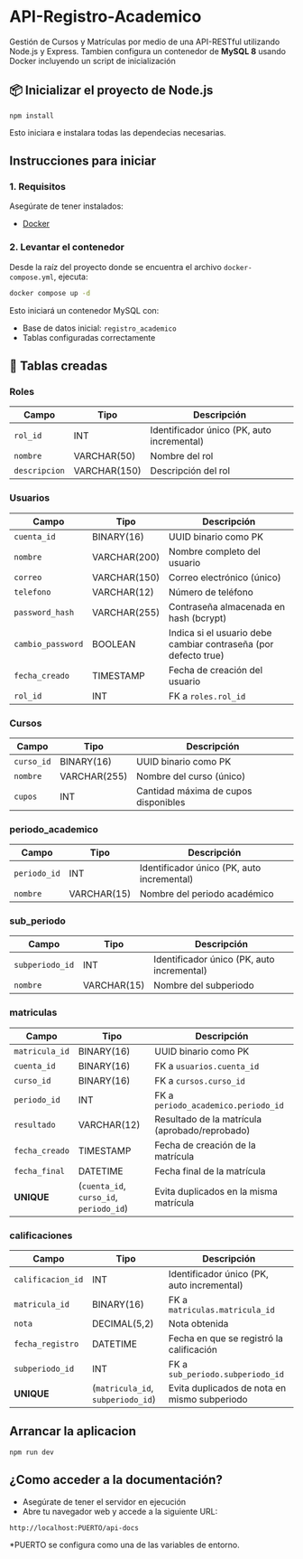 # API-Registro-Academico
Gestión de Cursos y Matrículas por medio de una API-RESTful utilizando Node.js y Express. Tambien configura un contenedor de **MySQL 8** usando Docker incluyendo un script de inicialización 

## 📦 Inicializar el proyecto de Node.js
```
npm install
```
Esto iniciara e instalara todas las dependecias necesarias. 

## Instrucciones para iniciar

### 1. Requisitos

Asegúrate de tener instalados:

- [Docker](https://www.docker.com/)

### 2. Levantar el contenedor

Desde la raíz del proyecto donde se encuentra el archivo `docker-compose.yml`, ejecuta:

```bash
docker compose up -d 
```
Esto iniciará un contenedor MySQL con:

- Base de datos inicial: `registro_academico`
- Tablas configuradas correctamente

## 🧱 Tablas creadas

### Roles
| Campo         | Tipo         | Descripción                                |
| ------------- | ------------ | ------------------------------------------ |
| `rol_id`      | INT          | Identificador único (PK, auto incremental) |
| `nombre`      | VARCHAR(50)  | Nombre del rol                             |
| `descripcion` | VARCHAR(150) | Descripción del rol                        |

### Usuarios
| Campo             | Tipo         | Descripción                                                     |
| ----------------- | ------------ | --------------------------------------------------------------- |
| `cuenta_id`       | BINARY(16)   | UUID binario como PK                                            |
| `nombre`          | VARCHAR(200) | Nombre completo del usuario                                     |
| `correo`          | VARCHAR(150) | Correo electrónico (único)                                      |
| `telefono`        | VARCHAR(12)  | Número de teléfono                                              |
| `password_hash`   | VARCHAR(255) | Contraseña almacenada en hash (bcrypt)                          |
| `cambio_password` | BOOLEAN      | Indica si el usuario debe cambiar contraseña (por defecto true) |
| `fecha_creado`    | TIMESTAMP    | Fecha de creación del usuario                                   |
| `rol_id`          | INT          | FK a `roles.rol_id`                                             |

### Cursos
| Campo      | Tipo         | Descripción                          |
| ---------- | ------------ | ------------------------------------ |
| `curso_id` | BINARY(16)   | UUID binario como PK                 |
| `nombre`   | VARCHAR(255) | Nombre del curso (único)             |
| `cupos`    | INT          | Cantidad máxima de cupos disponibles |

### periodo_academico
| Campo        | Tipo        | Descripción                                |
| ------------ | ----------- | ------------------------------------------ |
| `periodo_id` | INT         | Identificador único (PK, auto incremental) |
| `nombre`     | VARCHAR(15) | Nombre del periodo académico               |

### sub_periodo
| Campo           | Tipo        | Descripción                                |
| --------------- | ----------- | ------------------------------------------ |
| `subperiodo_id` | INT         | Identificador único (PK, auto incremental) |
| `nombre`        | VARCHAR(15) | Nombre del subperiodo                      |

### matriculas
| Campo          | Tipo                                    | Descripción                                    |
| -------------- | --------------------------------------- | ---------------------------------------------- |
| `matricula_id` | BINARY(16)                              | UUID binario como PK                           |
| `cuenta_id`    | BINARY(16)                              | FK a `usuarios.cuenta_id`                      |
| `curso_id`     | BINARY(16)                              | FK a `cursos.curso_id`                         |
| `periodo_id`   | INT                                     | FK a `periodo_academico.periodo_id`            |
| `resultado`    | VARCHAR(12)                             | Resultado de la matrícula (aprobado/reprobado) |
| `fecha_creado` | TIMESTAMP                               | Fecha de creación de la matrícula              |
| `fecha_final`  | DATETIME                                | Fecha final de la matrícula                    |
| **UNIQUE**     | (`cuenta_id`, `curso_id`, `periodo_id`) | Evita duplicados en la misma matrícula         |

### calificaciones
| Campo             | Tipo                              | Descripción                                  |
| ----------------- | --------------------------------- | -------------------------------------------- |
| `calificacion_id` | INT                               | Identificador único (PK, auto incremental)   |
| `matricula_id`    | BINARY(16)                        | FK a `matriculas.matricula_id`               |
| `nota`            | DECIMAL(5,2)                      | Nota obtenida                                |
| `fecha_registro`  | DATETIME                          | Fecha en que se registró la calificación     |
| `subperiodo_id`   | INT                               | FK a `sub_periodo.subperiodo_id`             |
| **UNIQUE**        | (`matricula_id`, `subperiodo_id`) | Evita duplicados de nota en mismo subperiodo |


## Arrancar la aplicacion
```
npm run dev 
```

## ¿Como acceder a la documentación? 
-  Asegúrate de tener el servidor en ejecución
- Abre tu navegador web y accede a la siguiente URL:
```
http://localhost:PUERTO/api-docs
```
*PUERTO se configura como una de las variables de entorno. 